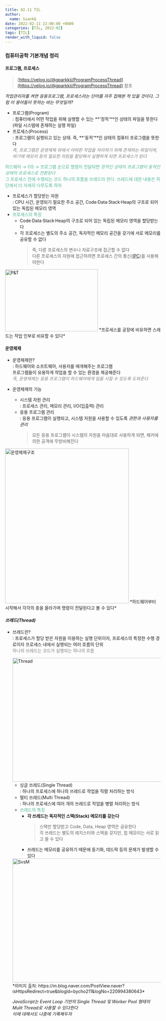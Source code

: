```yaml
---
title: 02.11 TIL
author:
  name: SsankQ
date: 2022-02-11 22:00:00 +0800
categories: [TIL, 2022-02]
tags: [TIL]
render_with_liquid: false
---
```


### 컴퓨터공학 기본개념 정리

#### **프로그램, 프로세스**
> [https://velog.io/@gparkkii/ProgramProcessThread](https://velog.io/@gparkkii/ProgramProcessThread) 참조  

  *작업관리자를 켜면 응용프로그램, 프로세스라는 단어를 자주 접해본 적 있을 것이다. 그럼 이 용어들이 뜻하는 바는 무엇일까?*

  - 프로그램(Program)  
  : 컴퓨터에서 어떤 작업을 위해 실행할 수 있는 **'정적'**인 상태의 파일을 뜻한다(파일 시스템에 존재하는 실행 파일) 
  - 프로세스(Process)  
  : 프로그램이 실행되고 있는 상태. 즉, **'동적'**인 상태의 컴퓨터 프로그램을 뜻한다  
<span style="color:gray">*즉, 프로그램은 운영체제 위에서 어떠한 작업을 처리하기 위해 존재하는 파일이며, 여기에 메모리 등의 필요한 자원을 할당해서 실행하게 되면 프로세스가 된다*</span>

<span style="color:#52B69A">하드웨어 → OS → 프로그램 순으로 명령이 전달되면 *정적인 상태의 프로그램이 동적인 상태의 프로세스로 전환된다*<br>그 프로세스 안에 수행되는 코드 하나의 흐름을 쓰레드라 한다. 쓰레드에 대한 내용은 하단에서 더 자세히 다루도록 하자</span>

  
  - 프로세스가 할당받는 자원  
  : CPU 시간, 운영되기 필요한 주소 공간, Code·Data·Stack·Heap의 구조로 되어 있는 독립된 메모리 영역
  - <span style='color:#52B69A'>프로세스의 특징</span>
    - Code·Data·Stack·Heap의 구조로 되어 있는 독립된 메모리 영역을 할당받는다
    - 각 프로세스는 별도의 주소 공간, 독자적인 메모리 공간을 갖기에 서로 메모리를 공유할 수 없다
      > 즉, 다른 프로세스의 변수나 자료구조에 접근할 수 없다  
      > 다른 프로세스의 자원에 접근하려면 프로세스 간의 통신([IPC](https://ko.wikipedia.org/wiki/%ED%94%84%EB%A1%9C%EC%84%B8%EC%8A%A4_%EA%B0%84_%ED%86%B5%EC%8B%A0))를 사용해야한다

  <img src='https://user-images.githubusercontent.com/89354370/153803550-8baddae9-9eb9-4ade-83a3-9710120c2e54.png' alt='P&T' width=300px height=200px />
  *프로세스를 공장에 비유하면 스레드는 작업 인부로 비유할 수 있다*


#### **운영체제** 

- 운영체제란?  
: 하드웨어와 소프트웨어, 사용자를 매개해주는 프로그램<br> 프로그램들이 유용하게 작업을 할 수 있는 환경을 제공해준다<br>
<span style='color:gray'>*즉, 운영체제는 응용 프로그램이 하드웨어에게 일을 시킬 수 있도록 도와준다*</span>

- 운영체제의 기능
  - 시스템 자원 관리  
    : 프로세스 관리, 메모리 관리, I/O(입출력) 관리
  - 응용 프로그램 관리  
    : 응용 프로그램이 실행되고, 시스템 자원을 사용할 수 있도록 *권한과 사용자를 관리*  
      >  모든 응용 프로그램이 시스템의 자원을 마음대로 사용하게 되면, 해커에 의한 공격에 무방비해진다


<img src='https://user-images.githubusercontent.com/89354370/153741827-3f41c721-9858-4907-a67e-3ffb93b3f5bb.png' alt='운영체제구조' height=500px width=400px />
*하드웨어부터 시작해서 각각의 층을 올라가며 명령이 전달된다고 볼 수 있다*

#### *쓰레드(Thread)*  

- 쓰레드란?  
: 프로세스가 할당 받은 자원을 이용하는 실행 단위이자, 프로세스의 특정한 수행 경로이자 프로세스 내에서 실행되는 여러 흐름의 단위<br>
  <span style='color:gray'>하나의 쓰레드는 코드가 실행되는 하나의 흐름</span>  

  <img src='https://user-images.githubusercontent.com/89354370/153807847-00461455-0790-445f-91ef-249d8d2cc47a.png' alt='Thread' width=500px height=400px />

  - 싱글 쓰레드(Single Thread)  
  : 하나의 프로세스에 하나의 쓰레드로 작업을 직렬 처리하는 방식
  - 멀티 쓰레드(Multi Thread)  
  : 하나의 프로세스에 여러 개의 쓰레드로 작업을 병렬 처리하는 방식
  - <span style='color:#52B69A'>쓰레드의 특징</span>
    - **각 쓰레드는 독자적인 스택(Stack) 메모리를 갖는다**  
      > 스택만 할당받고 Code, Data, Heap 영역은 공유한다<br>
      > 각 쓰레드는 별도의 레지스터와 스택을 갖지만, 힙 메모리는 서로 읽고 쓸 수 있다
    - 쓰레드는 메모리를 공유하기 때문에 동기화, 데드락 등의 문제가 발생할 수 있다

  <img src='https://user-images.githubusercontent.com/89354370/153806184-4bdcf9fc-6c69-4058-97c0-227f15d8040a.png' alt='SvsM' width=500px height=400px />
  *이미지 출처: https://m.blog.naver.com/PostView.naver?isHttpsRedirect=true&blogId=bycho211&logNo=220994380643*

  *JavaScript는 Event Loop 기반의 Single Thread 및 Worker Pool 형태의 Mulit Thread로 사용할 수 있다한다<br>이에 대해서도 나중에 기록해두자*


<!-- - 프로그램(정적) -> 실행시키는 순간 -> 프로세스(동적) 
  fs.readFile -> 하드웨어에 있는 파일을 메모리로 가져온다
  모든 변수 - 메모리에 저장
- 메모리 구조
1. JS 상에서 선언을 하면 메모리의 특정 공간을 빌려온다 
    => 이 때, 생성되는 메모리 공간의 주소 - 16진법으로 표현 / 
   ( 16진법의 max - 0xFFFFFFFF) max까지 공간을 쓰면 더 이상 사용할 수 없다
  => 32비트 운영체제는 이 메모리 공간을 최대 4GB까지 사용 가능하다
  포인터란? => reference와 비슷한 개념? - 찾아보자

32비트(programfile) 64비트(programfile x86)
가비지 콜렉션 -> 안쓰는 메모리를 정리하는 기능 / 콜렉터 - 콜렉션 기능을 하는 프로그램
레퍼런스 카운팅 등의 방법 - 주소 참조
우리가 해야할 일? 쓸데없는 변수를 너무 많이 선언하지는 말것! / 전역변수 최소화


- 이진파일 vs 텍스트 파일
- 이진파일: 컴퓨터를 위한 언어, 전기 신호 타이밍?
- 텍스트파일: 우리 눈에 보이는 언어 -->